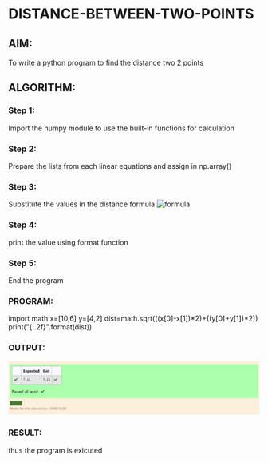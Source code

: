 # DISTANCE-BETWEEN-TWO-POINTS

## AIM:
To write a python program to find the distance two 2 points
## ALGORITHM:
### Step 1: 
Import the numpy module to use the built-in functions for calculation
### Step 2:
Prepare the lists from each linear equations and assign in np.array()
### Step 3: 
Substitute the values in the distance formula  ![formula](/formula.jpg)
### Step 4:
print the value using format function
### Step 5:
End the program 
### PROGRAM:
  import math
x=[10,6]
y=[4,2]
dist=math.sqrt(((x[0]-x[1])*2)+((y[0]+y[1])*2))
print("{:.2f}".format(dist))
### OUTPUT:
![Output 1](AAA2.png)

### RESULT:
thus the program is exicuted

